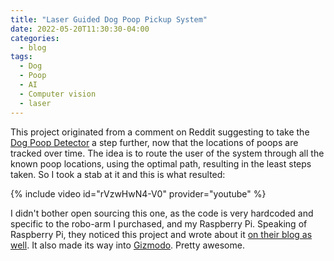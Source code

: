 ```yaml
---
title: "Laser Guided Dog Poop Pickup System"
date: 2022-05-20T11:30:30-04:00
categories:
  - blog
tags:
  - Dog
  - Poop
  - AI
  - Computer vision
  - laser
---
```


This project originated from a comment on Reddit suggesting to take the [Dog Poop Detector][dog-poop-detector] a step further, now that the locations of poops are tracked over time. The idea is to route the user of the system through all the known poop locations, using the optimal path, resulting in the least steps taken. So I took a stab at it and this is what resulted:

{% include video id="rVzwHwN4-V0" provider="youtube" %}

I didn't bother open sourcing this one, as the code is very hardcoded and specific to the robo-arm I purchased, and my Raspberry Pi. Speaking of Raspberry Pi, they noticed this project and wrote about it [on their blog as well][raspberry-pi-blog]. It also made its way into [Gizmodo][gizmodo]. Pretty awesome.

[dog-poop-detector]: https://calebolson.com/blog/2022/01/14/dog-poop-detector.html
[raspberry-pi-blog]: https://www.raspberrypi.com/news/laser-guided-dog-poop-spotter/
[gizmodo]: https://gizmodo.com/dog-tech-smart-robot-laser-arm-poop-maker-security-came-1848974458